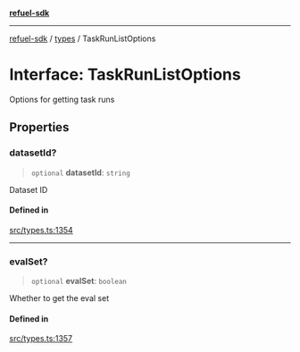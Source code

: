 [**refuel-sdk**](../../README.md)

***

[refuel-sdk](../../modules.md) / [types](../README.md) / TaskRunListOptions

# Interface: TaskRunListOptions

Options for getting task runs

## Properties

### datasetId?

> `optional` **datasetId**: `string`

Dataset ID

#### Defined in

[src/types.ts:1354](https://github.com/refuel-ai/refuel-sdk/blob/61d30041216a525535e2edabde48af0f00ec66c9/src/types.ts#L1354)

***

### evalSet?

> `optional` **evalSet**: `boolean`

Whether to get the eval set

#### Defined in

[src/types.ts:1357](https://github.com/refuel-ai/refuel-sdk/blob/61d30041216a525535e2edabde48af0f00ec66c9/src/types.ts#L1357)

